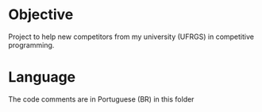 # Objective

Project to help new competitors from my university (UFRGS) in competitive programming.

# Language

The code comments are in Portuguese (BR) in this folder